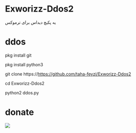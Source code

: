 # Exworizz-Ddos2
یه پکیچ دیداس برای ترموکس
# ddos
pkg install git 

pkg install python3

git clone https://https://github.com/taha-feyzi/Exworizz-Ddos2

cd Exworizz-Ddos2

python2 ddos.py

# donate
<a href="https://www.coffeebede.com/taha_feyzi"><img class="img-fluid" src="https://coffeebede.ir/DashboardTemplateV2/app-assets/images/banner/default-yellow.svg" /></a>
